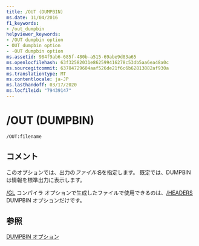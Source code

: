 ```yaml
---
title: /OUT (DUMPBIN)
ms.date: 11/04/2016
f1_keywords:
- /out_dumpbin
helpviewer_keywords:
- /OUT dumpbin option
- OUT dumpbin option
- -OUT dumpbin option
ms.assetid: 984f9ab6-685f-480b-a515-69abe9d83a65
ms.openlocfilehash: 63f32582031e862599416278c53db5aa6ea48a0c
ms.sourcegitcommit: 63784729604aaf526de21f6c6b62813882af930a
ms.translationtype: MT
ms.contentlocale: ja-JP
ms.lasthandoff: 03/17/2020
ms.locfileid: "79439147"
---
```

# <a name="out-dumpbin"></a>/OUT (DUMPBIN)

```
/OUT:filename
```

## <a name="remarks"></a>コメント

このオプションでは、出力の*ファイル名*を指定します。 既定では、DUMPBIN は情報を標準出力に表示します。

[/GL](headers.md) コンパイラ オプションで生成したファイルで使用できるのは、[/HEADERS](gl-whole-program-optimization.md) DUMPBIN オプションだけです。

## <a name="see-also"></a>参照

[DUMPBIN オプション](dumpbin-options.md)
